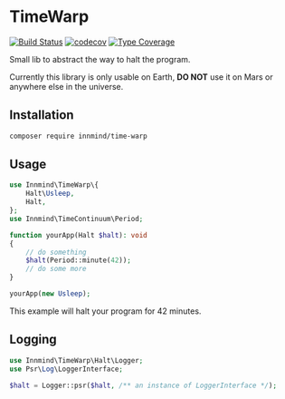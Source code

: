 # TimeWarp

[![Build Status](https://github.com/innmind/timewarp/workflows/CI/badge.svg?branch=master)](https://github.com/innmind/timewarp/actions?query=workflow%3ACI)
[![codecov](https://codecov.io/gh/innmind/timewarp/branch/develop/graph/badge.svg)](https://codecov.io/gh/innmind/timewarp)
[![Type Coverage](https://shepherd.dev/github/innmind/timewarp/coverage.svg)](https://shepherd.dev/github/innmind/timewarp)

Small lib to abstract the way to halt the program.

Currently this library is only usable on Earth, **DO NOT** use it on Mars or anywhere else in the universe.

## Installation

```sh
composer require innmind/time-warp
```

## Usage

```php
use Innmind\TimeWarp\{
    Halt\Usleep,
    Halt,
};
use Innmind\TimeContinuum\Period;

function yourApp(Halt $halt): void
{
    // do something
    $halt(Period::minute(42));
    // do some more
}

yourApp(new Usleep);
```

This example will halt your program for 42 minutes.

## Logging

```php
use Innmind\TimeWarp\Halt\Logger;
use Psr\Log\LoggerInterface;

$halt = Logger::psr($halt, /** an instance of LoggerInterface */);
```
